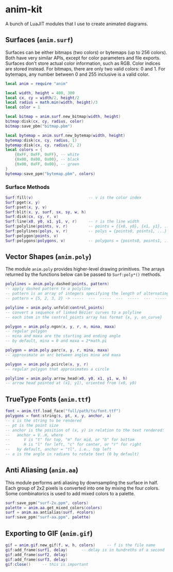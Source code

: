 # anim-kit
A bunch of LuaJIT modules that I use to create animated diagrams.

## Surfaces (`anim.surf`)

Surfaces can be either bitmaps (two colors) or bytemaps (up to 256 colors).
Both have very similar APIs, except for color parameters and file exports.
Surfaces don't store actual color information, such as RGB.
Color indices are stored instead.
For bitmaps, there are only two valid colors: 0 and 1.
For bytemaps, any number between 0 and 255 inclusive is a valid color.

```lua
local anim = require "anim"

local width, height = 400, 300
local cx, cy = width/2, height/2
local radius = math.min(width, height)/3
local color = 1

local bitmap = anim.surf.new_bitmap(width, height)
bitmap:disk(cx, cy, radius, color)
bitmap:save_pbm("bitmap.pbm")

local bytemap = anim.surf.new_bytemap(width, height)
bytemap:disk(cx, cy, radius, 1)
bytemap:disk(cx, cy, radius/2, 2)
local colors = {
    {0xFF, 0xFF, 0xFF}, -- white
    {0x00, 0x00, 0x00}, -- black
    {0x00, 0xFF, 0x00}, -- green
}
bytemap:save_ppm("bytemap.pbm", colors)
```

### Surface Methods

```lua
Surf:fill(v)                        -- v is the color index
Surf:pget(x, y)
Surf:pset(x, y, v)
Surf:blit(x, y, surf, sx, sy, w, h)
Surf:disk(cx, cy, r, v)
Surf:line(x0, y0, x1, y1, v, r)     -- r is the line width
Surf:polyline(points, v, r)         -- points = {{x0, y0}, {x1, y1}, ...}
Surf:polylines(polys, v, r)         -- polys = {points0, points1, ...}
Surf:polygon(points, v)
Surf:polygons(polygons, v)          -- polygons = {points0, points1, ...}
```

## Vector Shapes (`anim.poly`)

The module `anim.poly` provides higher-level drawing primitives.
The arrays returned by the functions below can be passed to `Surf:poly*()` methods.

```lua
polylines = anim.poly.dashed(points, pattern)
-- apply dashed pattern to a polyline
-- pattern is an array of integers specifying the length of alternating dashes and gaps
-- pattern = {5, 2, 3, 2} -> -----  ---  -----  ---  -----  ---  -----  ---

polyline = anim.poly.unfold(control_points)
-- convert a sequence of linked Bézier curves to a polyline
-- each item in the control_points array has format {x, y, on_curve}

polygon = anim.poly.ngon(x, y, r, n, mina, maxa)
-- regular polygon
-- mina and maxa are the starting and ending angle
-- by default, mina = 0 and maxa = 2*math.pi

polygon = anim.poly.parc(x, y, r, mina, maxa)
-- approximate an arc between angles mina and maxa

polygon = anim.poly.pcircle(x, y, r)
-- regular polygon that approximates a circle

polyline = anim.poly.arrow_head(x0, y0, x1, y1, w, h)
-- arrow head pointed at (x1, y1), oriented from (x0, y0)
```

## TrueType Fonts (`anim.ttf`)

```lua
font = anim.ttf.load_face("full/path/to/font.ttf")
polygons = font:string(s, pt, x, y, anchor, a)
-- s is the string to be rendered
-- pt is the point size
-- anchor is the position of (x, y) in relation to the text rendered:
--   anchor = V..H, where
--      V is "t" for top, "m" for mid, or "b" for bottom
--      H is "l" for left, "c" for center, or "r" for right
--   by default, anchor = "tl", i.e., top left
-- a is the angle in radians to rotate text (0 by default)
```

## Anti Aliasing (`anim.aa`)

This module performs anti aliasing by downsampling the surface in half.
Each group of 2x2 pixels is converted into one by mixing the four colors.
Some combinatorics is used to add mixed colors to a palette.

```lua
surf:save_ppm("surf-2x.ppm", colors)
palette = anim.aa.get_mixed_colors(colors)
surf = anim.aa.antialias(surf, #colors)
surf:save_ppm("surf-aa.ppm", palette)
```

## Exporting to GIF (`anim.gif`)

```lua
gif = anim.gif.new_gif(f, w, h, colors)     -- f is the file name
gif:add_frame(surf1, delay)      -- delay is in hundreths of a second
gif:add_frame(surf2, delay)
gif:add_frame(surf3, delay)
gif:close()     -- this is important
```
